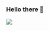 ### Hello there 👋

<!--
**nrnsafqh/nrnsafqh** is a ✨ _special_ ✨ repository because its `README.md` (this file) appears on your GitHub profile.

Here are some ideas to get you started:

- 🔭 I’m currently working on ...
- 🌱 I’m currently learning Javascript, Vue.js & C#
-->
<img src="https://github-readme-stats.vercel.app/api?username=nrnsafqh&&show_icons=true&title_color=#000000&icon_color=#000000&text_color=#000000&bg_color=ffffff">
